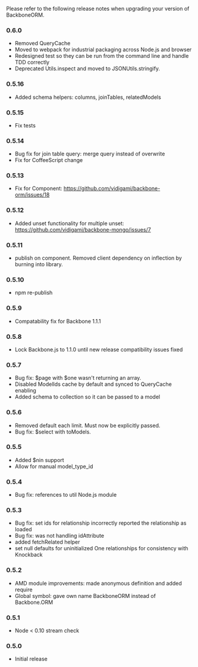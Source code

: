 Please refer to the following release notes when upgrading your version of BackboneORM.

### 0.6.0
* Removed QueryCache
* Moved to webpack for industrial packaging across Node.js and browser
* Redesigned test so they can be run from the command line and handle TDD correctly
* Deprecated Utils.inspect and moved to JSONUtils.stringify.

### 0.5.16
* Added schema helpers: columns, joinTables, relatedModels

### 0.5.15
* Fix tests

### 0.5.14
* Bug fix for join table query: merge query instead of overwrite
* Fix for CoffeeScript change

### 0.5.13
* Fix for Component: https://github.com/vidigami/backbone-orm/issues/18

### 0.5.12
* Added unset functionality for multiple unset: https://github.com/vidigami/backbone-mongo/issues/7

### 0.5.11
* publish on component. Removed client dependency on inflection by burning into library.

### 0.5.10
* npm re-publish

### 0.5.9
* Compatability fix for Backbone 1.1.1

### 0.5.8
* Lock Backbone.js to 1.1.0 until new release compatibility issues fixed

### 0.5.7
* Bug fix: $page with $one wasn't returning an array.
* Disabled ModelIds cache by default and synced to QueryCache enabling
* Added schema to collection so it can be passed to a model

### 0.5.6
* Removed default each limit. Must now be explicitly passed.
* Bug fix: $select with toModels.

### 0.5.5
* Added $nin support
* Allow for manual model_type_id

### 0.5.4
* Bug fix: references to util Node.js module

### 0.5.3
* Bug fix: set ids for relationship incorrectly reported the relationship as loaded
* Bug fix: was not handling idAttribute
* added fetchRelated helper
* set null defaults for uninitialized One relationships for consistency with Knockback

### 0.5.2
* AMD module improvements: made anonymous definition and added require
* Global symbol: gave own name BackboneORM instead of Backbone.ORM

### 0.5.1
* Node < 0.10 stream check

### 0.5.0
* Initial release

